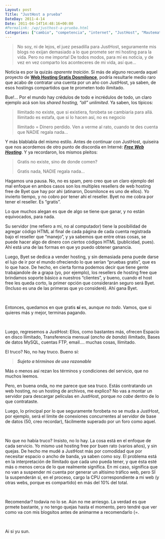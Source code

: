 ```yaml
---
Layout: post
Title: "JustHost a prueba"
DateDay: 2011-4-14
Date: 2011-04-14T14:48:16+00:00
#Permalink: /wp/justhost-a-prueba.html
Categories: ["cambio", "competencia", "internet", "JustHost", "Mautematico", "pago", "premium"]
---
```


<blockquote><p>No soy, ni de lejos, el juez pesadilla para JustHost, seguramente mis blogs no exijan demasiado a lo que promete ser mi hosting para la vida. Pero no me importa! De todos modos, para mí es noticia, y de vez en vez comparto los aconteceres de mi vida, así que&#8230;</p></blockquote>
<p>Noticia es por la quizás <em>aparente traición</em>. Si más de alguno recuerda aquel proyecto de <a title="Web Hosting Gratis Dosmilonce" href="http://dosmilonce.co.cc/" target="_blank"><strong>Web Hosting Gratis Dosmilonce</strong></a>, podría resultarle medio raro que acabo de contratar una cuenta por un año con JustHost, ya saben, de esos hostings compartidos que te prometen todo ilimitado.</p>
<p>Bue!&#8230; Por el mundo hay crédulos de todo e incrédulos de todo, un claro ejemplo acá son los<em> shared hosting, &#8220;all&#8221; unlimited</em>. Ya saben, los típicos:</p>
<blockquote><p>Ilimitado no existe, que si existiera, forobeta se cambiaría para allá.<br />
Ilimitado es estafa, que si lo hacen así, no es negocio</p>
<p>Ilimitado = Dinero perdido. Ven a verme al rato, cuando te des cuenta que NADIE regala nada&#8230;</p></blockquote>
<p>Y más blablabla del mismo estilo. Antes de continuar con JustHost, quiseira que nos acordemos de otro punto de discordia en Interné: <a title="Free Web Hosting" href="http://dosmilonce.co.cc/" target="_blank"><strong><em>Free Web Hosting</em></strong></a>. Y ya recordaron, los mismos pleitos:</p>
<blockquote><p>Gratis no existe, sino de donde comen?</p>
<p>Gratis nada, NADIE regala nada&#8230;</p></blockquote>
<p>Hagamos una pausa. No, no es spam, pero creo que un claro ejemplo del mal enfoque en ambos casos son los multiples resellers de web hosting free de Byet que hay por ahi (atinaron, Dosmilonce es uno de ellos). Yo invierto tiempo, y no cobro por tener ahi el reseller. Byet no me cobra por tener el reseller. Es &#8220;gratis&#8221;.</p>
<p>Lo que muchos alegan es que de algo se tiene que ganar, y no están equivocados, para nada.</p>
<p>Su servidor (me refiero a mi, no al computador) tiene la posibilidad de agregar código HTML al final de cada página de cada cuenta registrada bajo el reseller que &#8220;manejo&#8221;, y ya sabemos que entre otras cosas, se puede hacer algo de dinero con <em>ciertos</em> códigos HTML (publicidad, pues). Ahí está una de las formas en que yo puedo obtener ganancia.</p>
<p>Luego, Byet se dedica a vender hosting, y sin demasiada pena puede darse el lujo de ir por el mundo ofreciendo lo que serían &#8220;pruebas gratis&#8221;, que es lo que hace. De hecho, en cierta forma podemos decir que tiene gente trabajandole de a grapa (yo, por ejemplo), los resellers de hosting free que brindamos soporte básico a nuestros &#8220;clientes&#8221;, y bueno, cuando el host free les queda corto, la primer opción que considerarán seguro será Byet. (Incluso es una de las primeras que yo consideré). Ahí gana Byet.</p>
<p>&nbsp;</p>
<p>Entonces, quedamos en que gratis <strong>sí</strong> es, aunque <em>no todo</em>. Vamos, que si quieres más y mejor, terminas pagando.</p>
<p>&nbsp;</p>
<p>Luego, regresemos a JustHost: Ellos, como bastantes más, ofrecen Espacio en disco Ilimitado, Transferencia mensual (<em>ancho de banda</em>) ilimitado, Bases de datos MySQL, cuentas FTP, email&#8230;. muchas cosas, Ilimitado.</p>
<p>El truco? No, no hay truco. Bueno sí:</p>
<blockquote><p><em><strong>Sujeto a términos de uso razonable</strong></em></p></blockquote>
<p>Más o menos así rezan los términos y condiciones del servicio, que no muchos leemos.<em><strong> </strong></em></p>
<p>Pero, en buena onda, no me parece que sea truco. Estás contratando un web hosting, no un hosting de archivos, me explico? No vas a montar un servidor para descargar películas en JustHost, porque <em>no cabe</em> dentro de lo que contrataste.</p>
<p>Luego, lo principal por lo que seguramente forobeta no se muda a JustHost, por ejemplo, será el limite de conexiones concurrentes al servidor de base de datos (50, creo recordar), fácilmente superado por un foro como aquel.</p>
<p>&nbsp;</p>
<p>No que no había truco? Insisto, no lo hay. La cosa está en el enfoque de cada servicio. Yo mismo usé hosting free por buen rato (varios años), y sin quejas. De hecho me mudé a JustHost más por comodidad que por necesitar espacio o ancho de banda, ya saben como soy. El problema está en la interpretación de Ilimitado que cada uno pueda tener, y que ésta esté más o menos cerca de lo que realmente significa. En mi caso, significa que no van a suspender mi cuenta por generar un altisimo tráfico web, pero SÍ la suspenderán si, en el proceso, cargo la CPU correspondiente a mi web (y otras webs, porque es compartido) en más del 10% del total.</p>
<p>&nbsp;</p>
<p>Recomendar? todavia no lo se. Aún no me arriesgo. La verdad es que prmete bastante, y no tengo quejas hasta el momento, pero tendré que ver como va con mis blogsitos antes de animarme a recomendarlo (=.</p>
<p>&nbsp;</p>
<p>Ai si yu sun.</p>
